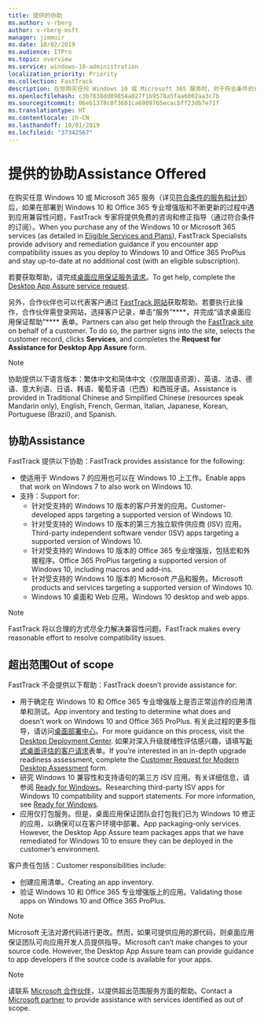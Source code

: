 ```yaml
---
title: 提供的协助
ms.author: v-rberg
author: v-rberg-msft
manager: jimmuir
ms.date: 10/02/2019
ms.audience: ITPro
ms.topic: overview
ms.service: windows-10-administration
localization_priority: Priority
ms.collection: FastTrack
description: 在你购买任何 Windows 10 或 Microsoft 365 服务时，对于符合条件的订阅，FastTrack 专家将免费提供咨询和修正指南来支持客户部署到 Windows 10 和 Office 365 专业增强版并保持最新状态。
ms.openlocfilehash: c3b7838dd09854a027f1b9578a5faa6002aa3c7b
ms.sourcegitcommit: 06eb1378c0f3601ca6909765ecacbff23db7e71f
ms.translationtype: HT
ms.contentlocale: zh-CN
ms.lasthandoff: 10/01/2019
ms.locfileid: "37342567"
---
```

# <a name="assistance-offered"></a><span data-ttu-id="66650-103">提供的协助</span><span class="sxs-lookup"><span data-stu-id="66650-103">Assistance Offered</span></span>  

<span data-ttu-id="66650-104">在购买任意 Windows 10 或 Microsoft 365 服务（详见[符合条件的服务和计划](M365-eligible-services-and-plans.md)）后，如果在部署到 Windows 10 和 Office 365 专业增强版和不断更新的过程中遇到应用兼容性问题，FastTrack 专家将提供免费的咨询和修正指导（通过符合条件的订阅）。</span><span class="sxs-lookup"><span data-stu-id="66650-104">When you purchase any of the Windows 10 or Microsoft 365 services (as detailed in [Eligible Services and Plans](M365-eligible-services-and-plans.md)), FastTrack Specialists provide advisory and remediation guidance if you encounter app compatibility issues as you deploy to Windows 10 and Office 365 ProPlus and stay up-to-date at no additional cost (with an eligible subscription).</span></span>

<span data-ttu-id="66650-105">若要获取帮助，请完成[桌面应用保证服务请求](https://go.microsoft.com/fwlink/?linkid=2022721)。</span><span class="sxs-lookup"><span data-stu-id="66650-105">To get help, complete the [Desktop App Assure service request](https://go.microsoft.com/fwlink/?linkid=2022721).</span></span>

<span data-ttu-id="66650-p101">另外，合作伙伴也可以代表客户通过 [FastTrack 网站](https://go.microsoft.com/fwlink/?linkid=780698)获取帮助。若要执行此操作，合作伙伴需登录网站，选择客户记录，单击“服务”\*\*\*\*，并完成“请求桌面应用保证帮助”\*\*\*\* 表单。</span><span class="sxs-lookup"><span data-stu-id="66650-p101">Partners can also get help through the [FastTrack site](https://go.microsoft.com/fwlink/?linkid=780698) on behalf of a customer. To do so, the partner signs into the site, selects the customer record, clicks **Services**, and completes the **Request for Assistance for Desktop App Assure** form.</span></span>

> [!NOTE]
> <span data-ttu-id="66650-108">协助提供以下语言版本：繁体中文和简体中文（仅限国语资源）、英语、法语、德语、意大利语、日语、韩语、葡萄牙语（巴西）和西班牙语。</span><span class="sxs-lookup"><span data-stu-id="66650-108">Assistance is provided in Traditional Chinese and Simplified Chinese (resources speak Mandarin only), English, French, German, Italian, Japanese, Korean, Portuguese (Brazil), and Spanish.</span></span> 

## <a name="assistance"></a><span data-ttu-id="66650-109">协助</span><span class="sxs-lookup"><span data-stu-id="66650-109">Assistance</span></span>

<span data-ttu-id="66650-110">FastTrack 提供以下协助：</span><span class="sxs-lookup"><span data-stu-id="66650-110">FastTrack provides assistance for the following:</span></span>
- <span data-ttu-id="66650-111">使适用于 Windows 7 的应用也可以在 Windows 10 上工作。</span><span class="sxs-lookup"><span data-stu-id="66650-111">Enable apps that work on Windows 7 to also work on Windows 10.</span></span>
- <span data-ttu-id="66650-112">支持：</span><span class="sxs-lookup"><span data-stu-id="66650-112">Support for:</span></span>
    - <span data-ttu-id="66650-113">针对受支持的 Windows 10 版本的客户开发的应用。</span><span class="sxs-lookup"><span data-stu-id="66650-113">Customer-developed apps targeting a supported version of Windows 10.</span></span>
    - <span data-ttu-id="66650-114">针对受支持的 Windows 10 版本的第三方独立软件供应商 (ISV) 应用。</span><span class="sxs-lookup"><span data-stu-id="66650-114">Third-party independent software vendor (ISV) apps targeting a supported version of Windows 10.</span></span>
    - <span data-ttu-id="66650-115">针对受支持的 Windows 10 版本的 Office 365 专业增强版，包括宏和外接程序。</span><span class="sxs-lookup"><span data-stu-id="66650-115">Office 365 ProPlus targeting a supported version of Windows 10, including macros and add-ins.</span></span>
    - <span data-ttu-id="66650-116">针对受支持的 Windows 10 版本的 Microsoft 产品和服务。</span><span class="sxs-lookup"><span data-stu-id="66650-116">Microsoft products and services targeting a supported version of Windows 10.</span></span>
    - <span data-ttu-id="66650-117">Windows 10 桌面和 Web 应用。</span><span class="sxs-lookup"><span data-stu-id="66650-117">Windows 10 desktop and web apps.</span></span>
> [!NOTE]
> <span data-ttu-id="66650-118">FastTrack 将以合理的方式尽全力解决兼容性问题。</span><span class="sxs-lookup"><span data-stu-id="66650-118">FastTrack makes every reasonable effort to resolve compatibility issues.</span></span> 

## <a name="out-of-scope"></a><span data-ttu-id="66650-119">超出范围</span><span class="sxs-lookup"><span data-stu-id="66650-119">Out of scope</span></span>

<span data-ttu-id="66650-120">FastTrack 不会提供以下帮助：</span><span class="sxs-lookup"><span data-stu-id="66650-120">FastTrack doesn’t provide assistance for:</span></span>
- <span data-ttu-id="66650-121">用于确定在 Windows 10 和 Office 365 专业增强版上是否正常运作的应用清单和测试。</span><span class="sxs-lookup"><span data-stu-id="66650-121">App inventory and testing to determine what does and doesn’t work on Windows 10 and Office 365 ProPlus.</span></span> <span data-ttu-id="66650-122">有关此过程的更多指导，请访问[桌面部署中心](https://go.microsoft.com/fwlink/?linkid=2080140)。</span><span class="sxs-lookup"><span data-stu-id="66650-122">For more guidance on this process, visit the [Desktop Deployment Center](https://go.microsoft.com/fwlink/?linkid=2080140).</span></span> <span data-ttu-id="66650-123">如果对深入升级就绪性评估感兴趣，请填写[新式桌面评估的客户请求](https://go.microsoft.com/fwlink/?linkid=2053818)表单。</span><span class="sxs-lookup"><span data-stu-id="66650-123">If you’re interested in an in-depth upgrade readiness assessment, complete the [Customer Request for Modern Desktop Assessment](https://go.microsoft.com/fwlink/?linkid=2053818) form.</span></span>
- <span data-ttu-id="66650-p103">研究 Windows 10 兼容性和支持语句的第三方 ISV 应用。有关详细信息，请参阅 [Ready for Windows](https://go.microsoft.com/fwlink/?linkid=2054580)。</span><span class="sxs-lookup"><span data-stu-id="66650-p103">Researching third-party ISV apps for Windows 10 compatibility and support statements. For more information, see [Ready for Windows](https://go.microsoft.com/fwlink/?linkid=2054580).</span></span>
- <span data-ttu-id="66650-p104">应用仅打包服务。但是，桌面应用保证团队会打包我们已为 Windows 10 修正的应用，以确保可以在客户环境中部署。</span><span class="sxs-lookup"><span data-stu-id="66650-p104">App packaging-only services. However, the Desktop App Assure team packages apps that we have remediated for Windows 10 to ensure they can be deployed in the customer’s environment.</span></span>

<span data-ttu-id="66650-128">客户责任包括：</span><span class="sxs-lookup"><span data-stu-id="66650-128">Customer responsibilities include:</span></span>
- <span data-ttu-id="66650-129">创建应用清单。</span><span class="sxs-lookup"><span data-stu-id="66650-129">Creating an app inventory.</span></span>
- <span data-ttu-id="66650-130">验证 Windows 10 和 Office 365 专业增强版上的应用。</span><span class="sxs-lookup"><span data-stu-id="66650-130">Validating those apps on Windows 10 and Office 365 ProPlus.</span></span>

> [!NOTE]
> <span data-ttu-id="66650-p105">Microsoft 无法对源代码进行更改。然而，如果可提供应用的源代码，则桌面应用保证团队可向应用开发人员提供指导。</span><span class="sxs-lookup"><span data-stu-id="66650-p105">Microsoft can’t make changes to your source code. However, the Desktop App Assure team can provide guidance to app developers if the source code is available for your apps.</span></span>

> [!NOTE]
> <span data-ttu-id="66650-133">请联系 [Microsoft 合作伙伴](https://go.microsoft.com/fwlink/?linkid=2080150)，以提供超出范围服务方面的帮助。</span><span class="sxs-lookup"><span data-stu-id="66650-133">Contact a [Microsoft partner](https://go.microsoft.com/fwlink/?linkid=2080150) to provide assistance with services identified as out of scope.</span></span>
